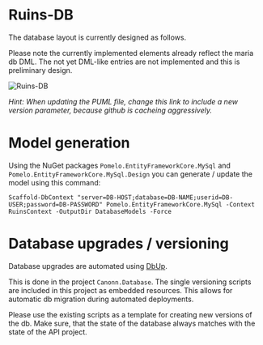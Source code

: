 # Ruins-DB

The database layout is currently designed as follows.

Please note the currently implemented elements already reflect the maria db DML. The not yet DML-like entries are not implemented and this is preliminary design.

![Ruins-DB](http://www.plantuml.com/plantuml/svg/7St13S8m3030VwU00OZXYuGeOfB4jbfBgHF5Thi-5SzxtMoUXyTMfwierY2EKI-hUxSdmCX7MiJNA64yiAcpUiAs0MPjgZT3OKM6xv-VBa2ySsqTgA6TC5aKgC08KQEI-bczzzVZFisiTE87.svg)

_Hint: When updating the PUML file, change this link to include a new version parameter, because github is cacheing aggressively._

# Model generation

Using the NuGet packages `Pomelo.EntityFrameworkCore.MySql` and `Pomelo.EntityFrameworkCore.MySql.Design` you can generate / update the model using this command:

```
Scaffold-DbContext "server=DB-HOST;database=DB-NAME;userid=DB-USER;password=DB-PASSWORD" Pomelo.EntityFrameworkCore.MySql -Context RuinsContext -OutputDir DatabaseModels -Force
```

# Database upgrades / versioning

Database upgrades are automated using [DbUp](https://github.com/DbUp/DbUp).

This is done in the project `Canonn.Database`. The single versioning scripts are included in this project as embedded resources. This allows for automatic db migration during automated deployments.

Please use the existing scripts as a template for creating new versions of the db.
Make sure, that the state of the database always matches with the state of the API project.
